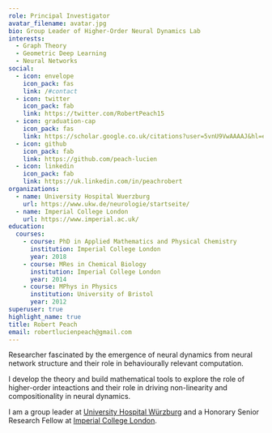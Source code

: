 ```yaml
---
role: Principal Investigator
avatar_filename: avatar.jpg
bio: Group Leader of Higher-Order Neural Dynamics Lab
interests:
  - Graph Theory
  - Geometric Deep Learning
  - Neural Networks
social:
  - icon: envelope
    icon_pack: fas
    link: /#contact
  - icon: twitter
    icon_pack: fab
    link: https://twitter.com/RobertPeach15
  - icon: graduation-cap
    icon_pack: fas
    link: https://scholar.google.co.uk/citations?user=5vnU9VwAAAAJ&hl=en
  - icon: github
    icon_pack: fab
    link: https://github.com/peach-lucien
  - icon: linkedin
    icon_pack: fab
    link: https://uk.linkedin.com/in/peachrobert
organizations:
  - name: University Hospital Wuerzburg
    url: https://www.ukw.de/neurologie/startseite/
  - name: Imperial College London
    url: https://www.imperial.ac.uk/
education:
  courses:
    - course: PhD in Applied Mathematics and Physical Chemistry
      institution: Imperial College London
      year: 2018
    - course: MRes in Chemical Biology
      institution: Imperial College London
      year: 2014
    - course: MPhys in Physics
      institution: University of Bristol
      year: 2012
superuser: true
highlight_name: true
title: Robert Peach
email: robertlucienpeach@gmail.com
---
```

Researcher fascinated by the emergence of neural dynamics from neural network structure and their role in behaviourally relevant computation.

I develop the theory and build mathematical tools to explore the role of higher-order inteactions and their role in driving non-linearity and compositionality in neural dynamics.

I am a group leader at [University Hospital ](https://www.ukw.de/startseite/)[Würzburg](https://www.ukw.de/kliniken-zentren/)[](https://www.ukw.de/startseite/) and a Honorary Senior Research Fellow at [Imperial College London](https://www.imperial.ac.uk/).